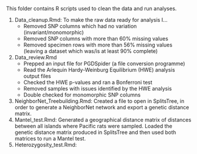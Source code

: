 This folder contains R scripts used to clean the data and run analyses.

1. Data_cleanup.Rmd: To make the raw data ready for analysis I...  
	- Removed SNP columns which had no variation (invariant/monomorphic)  
	- Removed SNP columns with more than 60% missing values  
	- Removed specimen rows with more than 56% missing values (leaving a dataset 
	  which was/is at least 90% complete)  
2. Data_review.Rmd
	- Prepped an input file for PGDSpider (a file conversion programme)  
	- Read the Arlequin Hardy-Weinburg Equilibrium (HWE) analysis output files  
	- Checked the HWE p-values and ran a Bonferroni test  
	- Removed samples with issues identified by the HWE analysis  
	- Double checked for monomorphic SNP columns
2. NeighborNet_Treebuilding.Rmd: Created a file to open in SplitsTree, 
   in order to generate a NeighborNet network and export a genetic distance 
   matrix.
3. Mantel_test.Rmd: Generated a geographical distance matrix of 
   distances between all islands where Pacific rats were sampled. Loaded the 
   genetic distance matrix produced in SplitsTree and then used both matrices 
   to run a Mantel test.
4. Heterozygosity_test.Rmd: 